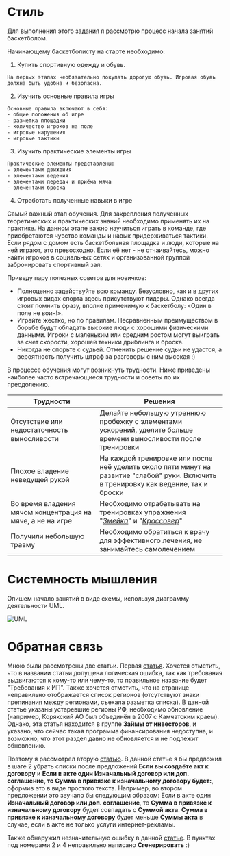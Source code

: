 # Стиль
  Для выполнения этого задания я рассмотрю процесс начала занятий баскетболом.

Начинающему баскетболисту на старте необходимо:
1. Купить спортивную одежду и обувь.
```
На первых этапах необязательно покупать дорогую обувь. Игровая обувь должна быть удобна и безопасна.
```
2. Изучить основные правила игры
```
Основные правила включают в себя: 
- общие положения об игре
- разметка площадки 
- количество игроков на поле
- игровые нарушения
- игровые тактики 
```
3. Изучить практические элементы игры
```
Практические элементы представлены: 
- элементами движения
- элементами ведения 
- элементами передач и приёма мяча
- элементами броска
```
4. Отработать полученные навыки в игре

Самый важный этап обучения. Для закрепления полученных теоретических и практических знаний необходимо применять их на практике.
На данном этапе важно научиться играть в команде, где приобретаются чувство команды и навык придерживаться
тактики.
Если рядом с домом есть баскетбольная площадка и люди, которые на ней играют, это превосходно. Если её нет - не отчаивайтесь,
можно найти игроков в социальных сетях и организованной группой забронировать спортивный зал. 

Приведу пару полезных советов для новичков:
- Полноценно задействуйте всю команду. Безусловно, как и в других игровых видах спорта здесь присутствуют лидеры. Однако всегда стоит помнить фразу, вполне применимую к баскетболу: «Один в поле не воин!».
- Играйте жестко, но по правилам. Несравненным преимуществом в борьбе будут обладать высокие люди с хорошими физическими данными. Игроки с маленьким или средним ростом могут выиграть за счет скорости, хорошей техники дриблинга и броска.
- Никогда не спорьте с судьей. Отменить решение судьи не удастся, а вероятность получить штраф за разговоры с ним высокая :)

В процессе обучения могут возникнуть трудности. Ниже приведены наиболее часто встречающиеся трудности и советы по их преодолению.

| **Трудности**  | **Решения** |
| -------------- | ----------- |
| Отсутствие или недостаточность выносливости  | Делайте небольшую утреннюю пробежку с элементами ускорений, уделите больше времени выносливости после тренировки  |
| Плохое владение неведущей рукой | На каждой тренировке или после неё уделить около пяти минут на развитие "слабой" руки. Включить в тренировку как ведение, так и броски |
| Во время владения мячом концентрация на мяче, а не на игре | Необходимо отрабатывать на тренировках упражнения "*[Змейка](https://www.youtube.com/watch?v=4JhTHClPk8U)*" и "*[Кроссовер](https://www.youtube.com/watch?v=SlY1FBH3O4s)*"  |
| Получили небольшую травму | Необходимо обратиться к врачу для эффективного лечения, не занимайтесь самолечением |

# Системность мышления
Опишем начало занятий в виде схемы, используя диаграмму деятельности UML.

![UML](https://github.com/BondarevDima/Public_repository/assets/126958591/44aeae6a-759c-4ee5-9df7-5f6deabb85ff)

# Обратная связь
Мною были рассмотрены две статьи. Первая [статья](https://docs.ozon.ru/invest/investors_loans/trebovaniya-ip/). Хочется отметить, что в названии статьи допущена логическая ошибка, так как требования выдвигаются к кому-то или чему-то, то правильное название будет "Требования к ИП". Также хочется отметить, что на странице неправильно отображается список регионов (отсутствуют знаки препинания между регионами, съехала разметка списка).
В данной статье указаны устаревшие регионы РФ, необходимо обновление (например, Корякский АО был объединён в 2007 с Камчатским краем). Однако, эта статья находится в группе **Займы от инвесторов**, и указано, что сейчас такая программа финансирования недоступна, и возможно, что этот раздел давно не обновляется и не подлежит обновлению. 

Поэтому я рассмотрел вторую [статью](https://docs.ozon.ru/ord-help/invoices/). В данной статье я бы предложил в шаге 2 убрать списки после предложений **Если вы создаёте акт к договору** и **Если в акте один Изначальный договор или доп. соглашение, то Сумма в привязке к изначальному договору будет:**, оформив это в виде простого текста. Например, во втором предложении это звучало бы следующим образом: Если в акте один **Изначальный договор или доп. соглашение**, то **Сумма в привязке к изначальному договору** будет совпадать с **Суммой акта**. **Сумма в привязке к изначальному договору** будет меньше **Суммы акта** в случае, если в акте не только услуги интернет-рекламы.

Также обнаружил незначительную ошибку в данной [статье](https://docs.ozon.ru/api/seller/#section/Kak-poluchit-API-klyuch). В пунктах под номерами 2 и 4 неправильно написано **Сгенерировать** :)
